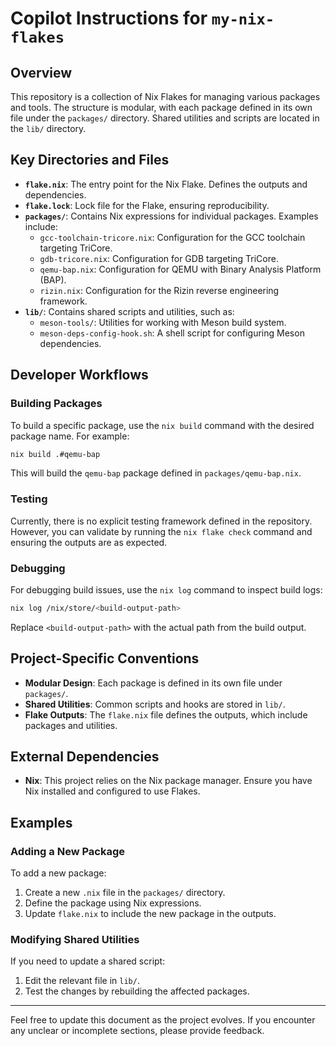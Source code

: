 # Copilot Instructions for `my-nix-flakes`

## Overview
This repository is a collection of Nix Flakes for managing various packages and tools. The structure is modular, with each package defined in its own file under the `packages/` directory. Shared utilities and scripts are located in the `lib/` directory.

## Key Directories and Files

- **`flake.nix`**: The entry point for the Nix Flake. Defines the outputs and dependencies.
- **`flake.lock`**: Lock file for the Flake, ensuring reproducibility.
- **`packages/`**: Contains Nix expressions for individual packages. Examples include:
  - `gcc-toolchain-tricore.nix`: Configuration for the GCC toolchain targeting TriCore.
  - `gdb-tricore.nix`: Configuration for GDB targeting TriCore.
  - `qemu-bap.nix`: Configuration for QEMU with Binary Analysis Platform (BAP).
  - `rizin.nix`: Configuration for the Rizin reverse engineering framework.
- **`lib/`**: Contains shared scripts and utilities, such as:
  - `meson-tools/`: Utilities for working with Meson build system.
  - `meson-deps-config-hook.sh`: A shell script for configuring Meson dependencies.

## Developer Workflows

### Building Packages
To build a specific package, use the `nix build` command with the desired package name. For example:
```bash
nix build .#qemu-bap
```
This will build the `qemu-bap` package defined in `packages/qemu-bap.nix`.

### Testing
Currently, there is no explicit testing framework defined in the repository. However, you can validate by running the `nix flake check` command and ensuring the outputs are as expected.

### Debugging
For debugging build issues, use the `nix log` command to inspect build logs:
```bash
nix log /nix/store/<build-output-path>
```
Replace `<build-output-path>` with the actual path from the build output.

## Project-Specific Conventions

- **Modular Design**: Each package is defined in its own file under `packages/`.
- **Shared Utilities**: Common scripts and hooks are stored in `lib/`.
- **Flake Outputs**: The `flake.nix` file defines the outputs, which include packages and utilities.

## External Dependencies

- **Nix**: This project relies on the Nix package manager. Ensure you have Nix installed and configured to use Flakes.

## Examples

### Adding a New Package
To add a new package:
1. Create a new `.nix` file in the `packages/` directory.
2. Define the package using Nix expressions.
3. Update `flake.nix` to include the new package in the outputs.

### Modifying Shared Utilities
If you need to update a shared script:
1. Edit the relevant file in `lib/`.
2. Test the changes by rebuilding the affected packages.

---

Feel free to update this document as the project evolves. If you encounter any unclear or incomplete sections, please provide feedback.